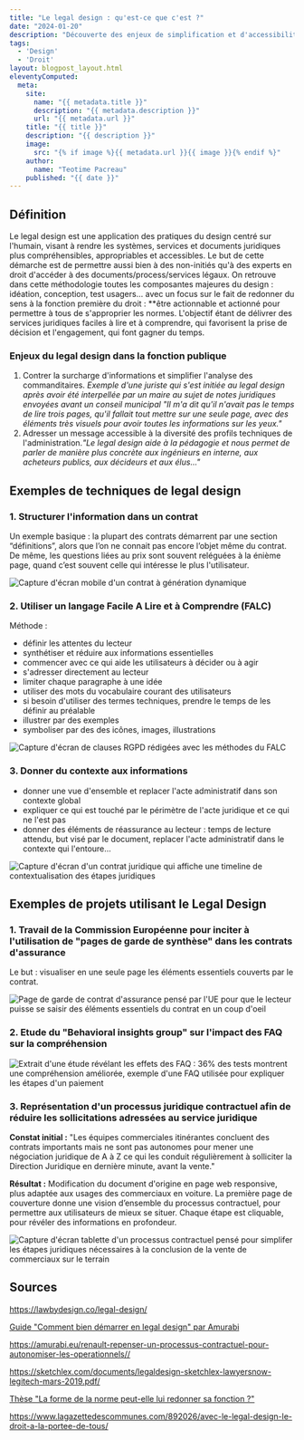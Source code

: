 ```yaml
---
title: "Le legal design : qu'est-ce que c'est ?"
date: "2024-01-20"
description: "Découverte des enjeux de simplification et d'accessibilité des normes juridiques."
tags: 
  - 'Design'
  - 'Droit'
layout: blogpost_layout.html
eleventyComputed:
  meta:
    site:
      name: "{{ metadata.title }}"
      description: "{{ metadata.description }}"
      url: "{{ metadata.url }}"
    title: "{{ title }}"
    description: "{{ description }}"
    image:
      src: "{% if image %}{{ metadata.url }}{{ image }}{% endif %}"
    author:
      name: "Teotime Pacreau"
    published: "{{ date }}"
---
```

## Définition
Le legal design est une application des pratiques du design centré sur l'humain, visant à rendre les systèmes, services et documents juridiques plus compréhensibles, appropriables et accessibles.
Le but de cette démarche est de permettre aussi bien à des non-initiés qu'à des experts en droit d'accéder à des documents/process/services légaux.
On retrouve dans cette méthodologie toutes les composantes majeures du design : idéation, conception, test usagers... avec un focus sur le fait de redonner du sens à la fonction première du droit : **être actionnable et actionné pour permettre à tous de s'approprier les normes.
L'objectif étant de délivrer des services juridiques faciles à lire et à comprendre, qui favorisent la prise de décision et l'engagement, qui font gagner du temps.

### Enjeux du legal design dans la fonction publique
1. Contrer la surcharge d'informations et simplifier l'analyse des commanditaires. *Exemple d'une juriste qui s'est initiée au legal design après avoir été interpellée par un maire au sujet de notes juridiques envoyées avant un conseil municipal "Il m'a dit qu'il n'avait pas le temps de lire trois pages, qu'il fallait tout mettre sur une seule page, avec des éléments très visuels pour avoir toutes les informations sur les yeux."*
2. Adresser un message accessible à la diversité des profils techniques de l'administration.*"Le legal design aide à la pédagogie et nous permet de parler de manière plus concrète aux ingénieurs en interne, aux acheteurs publics, aux décideurs et aux élus..."*

## Exemples de techniques de legal design 

### 1. Structurer l'information dans un contrat
Un exemple basique : la plupart des contrats démarrent par une section “définitions”, alors que l’on ne connait pas encore l’objet même du contrat. De même, les questions liées au prix sont souvent reléguées à la énième page, quand c’est souvent celle qui intéresse le plus l'utilisateur.

![Capture d'écran mobile d'un contrat à génération dynamique](/img/structuration-information-contrat.png "Exemple de contrat à génération dynamique qui guide l'utilisateur")

### 2. Utiliser un langage Facile A Lire et à Comprendre (FALC)
Méthode :
- définir les attentes du lecteur
- synthétiser et réduire aux informations essentielles
- commencer avec ce qui aide les utilisateurs à décider ou à agir
- s'adresser directement au lecteur
- limiter chaque paragraphe à une idée
- utiliser des mots du vocabulaire courant des utilisateurs
- si besoin d'utiliser des termes techniques, prendre le temps de les définir au préalable
- illustrer par des exemples
- symboliser par des des icônes, images, illustrations

![Capture d'écran de clauses RGPD rédigées avec les méthodes du FALC](/img/falc-rgpd-1.png "Exemple de clauses RGPD rédigées avec les méthodes du FALC")

### 3. Donner du contexte aux informations
- donner une vue d'ensemble et replacer l'acte administratif dans son contexte global
- expliquer ce qui est touché par le périmètre de l'acte juridique et ce qui ne l'est pas
- donner des éléments de réassurance au lecteur : temps de lecture attendu, but visé par le document, replacer l'acte administratif dans le contexte qui l'entoure...

![Capture d'écran d'un contrat juridique qui affiche une timeline de contextualisation des étapes juridiques](/img/contextualiser-acte-administratif.png "Exemple d'un contrat qui situe le lecteur grâce à une time des actes juridiques entourant l'acte en cours")
## Exemples de projets utilisant le Legal Design

### 1. Travail de la Commission Européenne pour inciter à l'utilisation de "pages de garde de synthèse" dans les contrats d'assurance 
Le but : visualiser en une seule page les éléments essentiels couverts par le contrat.

![Page de garde de contrat d'assurance pensé par l'UE pour que le lecteur puisse se saisir des éléments essentiels du contrat en un coup d'oeil](/img/clauses-essentielles-contrat.png "Page de garde de contrat d'assurance pensé par l'UE pour que le lecteur puisse se saisir des éléments essentiels du contrat en un coup d'oeil")

### 2. Etude du "Behavioral insights group" sur l'impact des FAQ sur la compréhension

![Extrait d'une étude révélant les effets des FAQ : 36% des tests montrent une compréhension améliorée, exemple d'une FAQ utilisée pour expliquer les étapes d'un paiement](/img/effets-faq.png "Extrait d'une étude révélant les effets des FAQ : 36% des tests montrent une compréhension améliorée")

### 3. Représentation d'un processus juridique contractuel afin de réduire les sollicitations adressées au service juridique
**Constat initial :** "Les équipes commerciales itinérantes concluent des contrats importants mais ne sont pas autonomes pour mener une négociation juridique de A à Z ce qui les conduit régulièrement à solliciter la Direction Juridique en dernière minute, avant la vente."

**Résultat :** Modification du document d'origine en page web responsive, plus adaptée aux usages des commerciaux en voiture. La première page de couverture donne une vision d’ensemble du processus contractuel, pour permettre aux utilisateurs de mieux se situer.
Chaque étape est cliquable, pour révéler des informations en profondeur.

![Capture d'écran tablette d'un processus contractuel pensé pour simplifer les étapes juridiques nécessaires à la conclusion de la vente de commerciaux sur le terrain](/img/processus-contractuel.png "Un processus contractuel pensé pour simplifer les étapes juridiques nécessaires à la conclusion de la vente de commerciaux sur le terrain")
## Sources
<https://lawbydesign.co/legal-design/>

[Guide "Comment bien démarrer en legal design" par Amurabi](https://amurabi.eu/wp-content/uploads/amurabi-guide-debutant-legal-design.pdf)

<https://amurabi.eu/renault-repenser-un-processus-contractuel-pour-autonomiser-les-operationnels//>

<https://sketchlex.com/documents/legaldesign-sketchlex-lawyersnow-legitech-mars-2019.pdf/>

[Thèse "La forme de la norme peut-elle lui redonner sa fonction ?"](https://amurabi.eu/wp-content/uploads/These-marie-potel-la-forme-fonction.pdf)

<https://www.lagazettedescommunes.com/892026/avec-le-legal-design-le-droit-a-la-portee-de-tous/>
